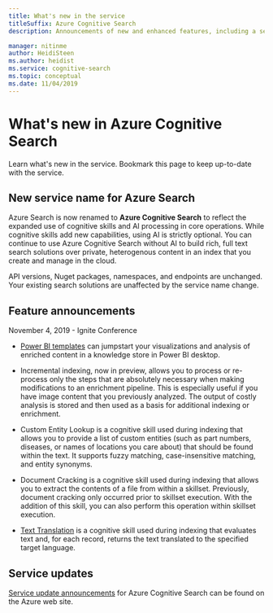 ```yaml
---
title: What's new in the service
titleSuffix: Azure Cognitive Search
description: Announcements of new and enhanced features, including a service rename of Azure Search to Azure Cognitive Search.

manager: nitinme
author: HeidiSteen
ms.author: heidist
ms.service: cognitive-search
ms.topic: conceptual
ms.date: 11/04/2019
---
```

# What's new in Azure Cognitive Search

Learn what's new in the service. Bookmark this page to keep up-to-date with the service.

<a name="new-service-name"></a>

## New service name for Azure Search

Azure Search is now renamed to **Azure Cognitive Search** to reflect the expanded use of cognitive skills and AI processing in core operations. While cognitive skills add new capabilities, using AI is strictly optional. You can continue to use Azure Cognitive Search without AI to build rich, full text search solutions over private, heterogenous content in an index that you create and manage in the cloud.

API versions, Nuget packages, namespaces, and endpoints are unchanged. Your existing search solutions are unaffected by the service name change.

## Feature announcements

November 4, 2019 - Ignite Conference

+ [Power BI templates](knowledge-store-connect-power-bi.md) can jumpstart your visualizations and analysis of enriched content in a knowledge store in Power BI desktop.

+ Incremental indexing, now in preview, allows you to process or re-process only the steps that are absolutely necessary when making modifications to an enrichment pipeline. This is especially useful if you have image content that you previously analyzed. The output of costly analysis is stored and then used as a basis for additional indexing or enrichment.

+ Custom Entity Lookup is a cognitive skill used during indexing that allows you to provide a list of custom entities (such as part numbers, diseases, or names of locations you care about) that should be found within the text. It supports fuzzy matching, case-insensitive matching, and entity synonyms.

+ Document Cracking is a cognitive skill used during indexing that allows you to extract the contents of a file from within a skillset. Previously, document cracking only occurred prior to skillset execution. With the addition of this skill, you can also perform this operation within skillset execution.

+ [Text Translation](cognitive-search-skill-text-translation.md) is a cognitive skill used during indexing that evaluates text and, for each record, returns the text translated to the specified target language.

## Service updates

[Service update announcements](https://azure.microsoft.com/updates/?product=search&status=all) for Azure Cognitive Search can be found on the Azure web site.